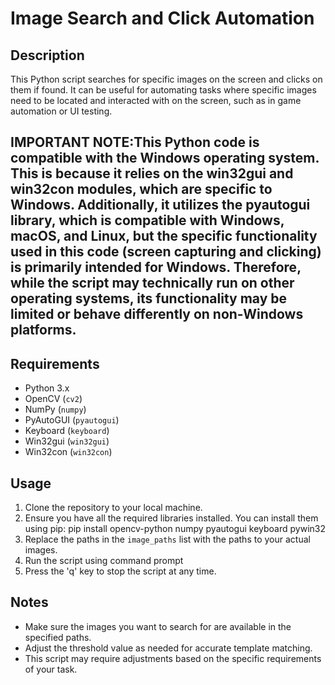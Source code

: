 # Image Search and Click Automation

## Description
This Python script searches for specific images on the screen and clicks on them if found. It can be useful for automating tasks where specific images need to be located and interacted with on the screen, such as in game automation or UI testing.

## IMPORTANT NOTE:This Python code is compatible with the Windows operating system. This is because it relies on the win32gui and win32con modules, which are specific to Windows. Additionally, it utilizes the pyautogui library, which is compatible with Windows, macOS, and Linux, but the specific functionality used in this code (screen capturing and clicking) is primarily intended for Windows. Therefore, while the script may technically run on other operating systems, its functionality may be limited or behave differently on non-Windows platforms.

## Requirements
- Python 3.x
- OpenCV (`cv2`)
- NumPy (`numpy`)
- PyAutoGUI (`pyautogui`)
- Keyboard (`keyboard`)
- Win32gui (`win32gui`)
- Win32con (`win32con`)

## Usage
1. Clone the repository to your local machine.
2. Ensure you have all the required libraries installed. You can install them using pip: pip install opencv-python numpy pyautogui keyboard pywin32
3. Replace the paths in the `image_paths` list with the paths to your actual images.
4. Run the script using command prompt
5. Press the 'q' key to stop the script at any time.

## Notes
- Make sure the images you want to search for are available in the specified paths.
- Adjust the threshold value as needed for accurate template matching.
- This script may require adjustments based on the specific requirements of your task.


